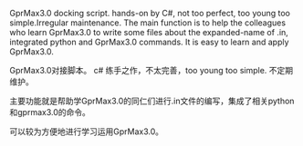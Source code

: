 GprMax3.0 docking script. hands-on by C#, not too perfect, too young too simple.Irregular maintenance.
The main function is to help the colleagues who learn GprMax3.0 to write some files about the expanded-name of .in, integrated python and GprMax3.0 commands.
It is easy to learn and apply GprMax3.0.

GprMax3.0对接脚本。
c# 练手之作，不太完善，too young too simple.
不定期维护。

主要功能就是帮助学GprMax3.0的同仁们进行.in文件的编写，集成了相关python和gprmax3.0的命令。

可以较为方便地进行学习运用GprMax3.0。

